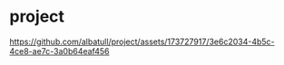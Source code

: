 # project
[https://github.com/albatull/project/assets/173727917/3e6c2034-4b5c-4ce8-ae7c-3a0b64eaf456
](https://github.com/albatull/project/issues/2#issue-2403719662)
